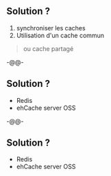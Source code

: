 ## Solution ?

1. synchroniser les caches <!-- .element style="text-decoration: line-through;" -->
2. Utilisation d'un cache commun

> ou cache partagé<!-- .element class="fragment" -->

-@@-

## Solution ?

* Redis
* ehCache server OSS

-@@-
<!-- .slide: data-background="./images/oss117.png" data-background-size="45%" data-background-position="right bottom" -->
## Solution ?

* Redis
* ehCache server OSS
